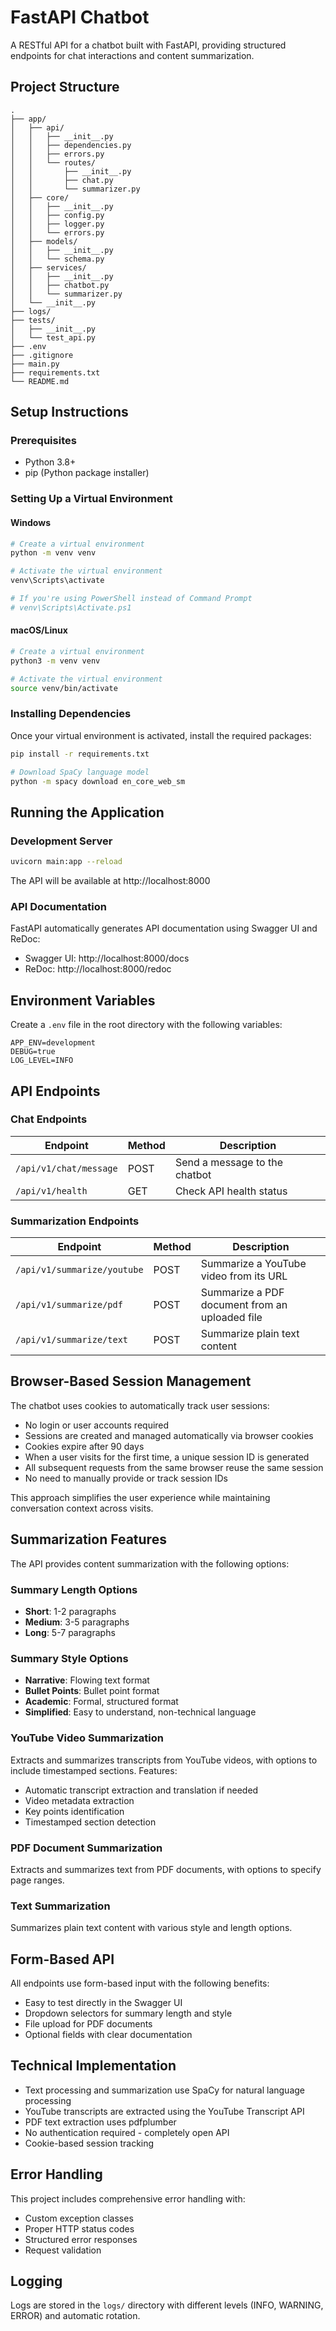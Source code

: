 # FastAPI Chatbot

A RESTful API for a chatbot built with FastAPI, providing structured endpoints for chat interactions and content summarization.

## Project Structure

```
.
├── app/
│   ├── api/
│   │   ├── __init__.py
│   │   ├── dependencies.py
│   │   ├── errors.py
│   │   └── routes/
│   │       ├── __init__.py
│   │       ├── chat.py
│   │       └── summarizer.py
│   ├── core/
│   │   ├── __init__.py
│   │   ├── config.py
│   │   ├── logger.py
│   │   └── errors.py
│   ├── models/
│   │   ├── __init__.py
│   │   └── schema.py
│   ├── services/
│   │   ├── __init__.py
│   │   ├── chatbot.py
│   │   └── summarizer.py
│   └── __init__.py
├── logs/
├── tests/
│   ├── __init__.py
│   └── test_api.py
├── .env
├── .gitignore
├── main.py
├── requirements.txt
└── README.md
```

## Setup Instructions

### Prerequisites

- Python 3.8+
- pip (Python package installer)

### Setting Up a Virtual Environment

#### Windows

```bash
# Create a virtual environment
python -m venv venv

# Activate the virtual environment
venv\Scripts\activate

# If you're using PowerShell instead of Command Prompt
# venv\Scripts\Activate.ps1
```

#### macOS/Linux

```bash
# Create a virtual environment
python3 -m venv venv

# Activate the virtual environment
source venv/bin/activate
```

### Installing Dependencies

Once your virtual environment is activated, install the required packages:

```bash
pip install -r requirements.txt

# Download SpaCy language model
python -m spacy download en_core_web_sm
```

## Running the Application

### Development Server

```bash
uvicorn main:app --reload
```

The API will be available at http://localhost:8000

### API Documentation

FastAPI automatically generates API documentation using Swagger UI and ReDoc:

- Swagger UI: http://localhost:8000/docs
- ReDoc: http://localhost:8000/redoc

## Environment Variables

Create a `.env` file in the root directory with the following variables:

```
APP_ENV=development
DEBUG=true
LOG_LEVEL=INFO
```

## API Endpoints

### Chat Endpoints

| Endpoint | Method | Description |
|----------|--------|-------------|
| `/api/v1/chat/message` | POST | Send a message to the chatbot |
| `/api/v1/health` | GET | Check API health status |

### Summarization Endpoints

| Endpoint | Method | Description |
|----------|--------|-------------|
| `/api/v1/summarize/youtube` | POST | Summarize a YouTube video from its URL |
| `/api/v1/summarize/pdf` | POST | Summarize a PDF document from an uploaded file |
| `/api/v1/summarize/text` | POST | Summarize plain text content |

## Browser-Based Session Management

The chatbot uses cookies to automatically track user sessions:

- No login or user accounts required
- Sessions are created and managed automatically via browser cookies
- Cookies expire after 90 days
- When a user visits for the first time, a unique session ID is generated
- All subsequent requests from the same browser reuse the same session
- No need to manually provide or track session IDs

This approach simplifies the user experience while maintaining conversation context across visits.

## Summarization Features

The API provides content summarization with the following options:

### Summary Length Options
- **Short**: 1-2 paragraphs
- **Medium**: 3-5 paragraphs
- **Long**: 5-7 paragraphs

### Summary Style Options
- **Narrative**: Flowing text format
- **Bullet Points**: Bullet point format
- **Academic**: Formal, structured format
- **Simplified**: Easy to understand, non-technical language

### YouTube Video Summarization
Extracts and summarizes transcripts from YouTube videos, with options to include timestamped sections. Features:
- Automatic transcript extraction and translation if needed
- Video metadata extraction
- Key points identification
- Timestamped section detection

### PDF Document Summarization
Extracts and summarizes text from PDF documents, with options to specify page ranges.

### Text Summarization
Summarizes plain text content with various style and length options.

## Form-Based API

All endpoints use form-based input with the following benefits:
- Easy to test directly in the Swagger UI
- Dropdown selectors for summary length and style
- File upload for PDF documents
- Optional fields with clear documentation

## Technical Implementation

- Text processing and summarization use SpaCy for natural language processing
- YouTube transcripts are extracted using the YouTube Transcript API
- PDF text extraction uses pdfplumber
- No authentication required - completely open API
- Cookie-based session tracking

## Error Handling

This project includes comprehensive error handling with:
- Custom exception classes
- Proper HTTP status codes
- Structured error responses
- Request validation

## Logging

Logs are stored in the `logs/` directory with different levels (INFO, WARNING, ERROR) and automatic rotation.
